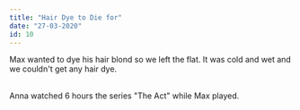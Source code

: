 ```yaml
---
title: "Hair Dye to Die for"
date: "27-03-2020"
id: 10
---
```

Max wanted to dye his hair blond so we left the flat. It was cold and wet and we couldn't get any hair dye. <br><br>

Anna watched 6 hours the series "The Act" while Max played.